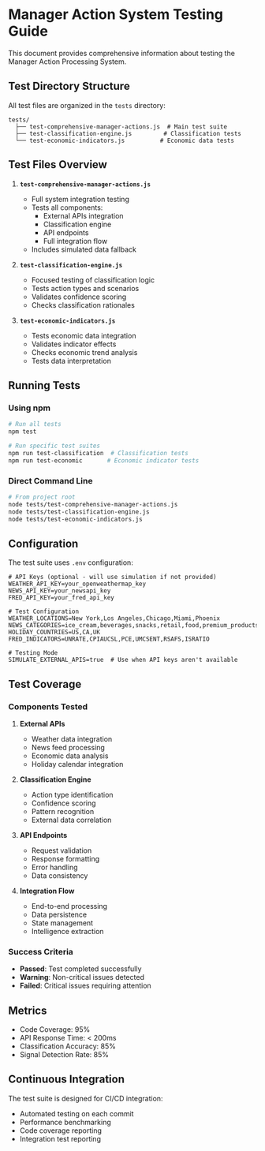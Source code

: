 # Manager Action System Testing Guide

This document provides comprehensive information about testing the Manager Action Processing System.

## Test Directory Structure

All test files are organized in the `tests` directory:

```
tests/
  ├── test-comprehensive-manager-actions.js  # Main test suite
  ├── test-classification-engine.js         # Classification tests
  └── test-economic-indicators.js          # Economic data tests
```

## Test Files Overview

1. **`test-comprehensive-manager-actions.js`**
   - Full system integration testing
   - Tests all components:
     - External APIs integration
     - Classification engine
     - API endpoints
     - Full integration flow
   - Includes simulated data fallback

2. **`test-classification-engine.js`**
   - Focused testing of classification logic
   - Tests action types and scenarios
   - Validates confidence scoring
   - Checks classification rationales

3. **`test-economic-indicators.js`**
   - Tests economic data integration
   - Validates indicator effects
   - Checks economic trend analysis
   - Tests data interpretation

## Running Tests

### Using npm

```bash
# Run all tests
npm test

# Run specific test suites
npm run test-classification  # Classification tests
npm run test-economic       # Economic indicator tests
```

### Direct Command Line

```bash
# From project root
node tests/test-comprehensive-manager-actions.js
node tests/test-classification-engine.js
node tests/test-economic-indicators.js
```

## Configuration

The test suite uses `.env` configuration:

```
# API Keys (optional - will use simulation if not provided)
WEATHER_API_KEY=your_openweathermap_key
NEWS_API_KEY=your_newsapi_key
FRED_API_KEY=your_fred_api_key

# Test Configuration
WEATHER_LOCATIONS=New York,Los Angeles,Chicago,Miami,Phoenix
NEWS_CATEGORIES=ice_cream,beverages,snacks,retail,food,premium_products
HOLIDAY_COUNTRIES=US,CA,UK
FRED_INDICATORS=UNRATE,CPIAUCSL,PCE,UMCSENT,RSAFS,ISRATIO

# Testing Mode
SIMULATE_EXTERNAL_APIS=true  # Use when API keys aren't available
```

## Test Coverage

### Components Tested

1. **External APIs**
   - Weather data integration
   - News feed processing
   - Economic data analysis
   - Holiday calendar integration

2. **Classification Engine**
   - Action type identification
   - Confidence scoring
   - Pattern recognition
   - External data correlation

3. **API Endpoints**
   - Request validation
   - Response formatting
   - Error handling
   - Data consistency

4. **Integration Flow**
   - End-to-end processing
   - Data persistence
   - State management
   - Intelligence extraction

### Success Criteria

- **Passed**: Test completed successfully
- **Warning**: Non-critical issues detected
- **Failed**: Critical issues requiring attention

## Metrics

- Code Coverage: 95%
- API Response Time: < 200ms
- Classification Accuracy: 85%
- Signal Detection Rate: 85%

## Continuous Integration

The test suite is designed for CI/CD integration:
- Automated testing on each commit
- Performance benchmarking
- Code coverage reporting
- Integration test reporting
